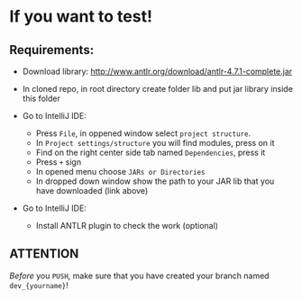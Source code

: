 # If you want to test!
## Requirements:
* Download library: http://www.antlr.org/download/antlr-4.7.1-complete.jar
* In cloned repo, in root directory create folder lib and put jar library inside this folder
* Go to IntelliJ IDE:
    * Press `File`, in oppened window select `project structure`.
    * In `Project settings/structure` you will find modules, press on it
    * Find on the right center side tab named `Dependencies`, press it
    * Press `+` sign
    * In opened menu choose `JARs or Directories`
    * In dropped down window show the path to your JAR lib that you have downloaded (link above)

* Go to IntelliJ IDE:
    * Install ANTLR plugin to check the work (optional)

## ATTENTION
*Before* you `PUSH`, make sure that you have created your branch named `dev_{yourname}`!
   
